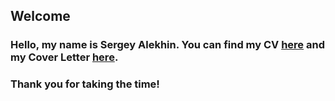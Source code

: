 ## Welcome

### Hello, my name is **Sergey Alekhin**.  You can find my **CV** [here](./CV_Alokhin.md) and my **Cover Letter** [here](./Cover%20Letter%20Maker.md). 

### Thank you for taking the time!
